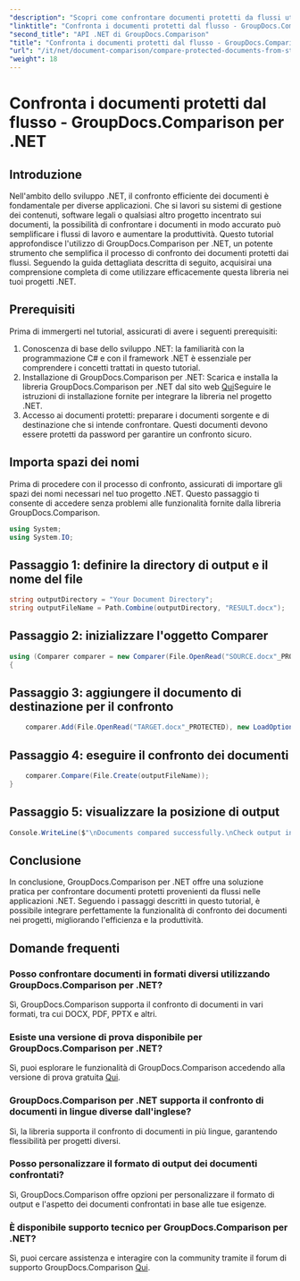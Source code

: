 ```yaml
---
"description": "Scopri come confrontare documenti protetti da flussi utilizzando GroupDocs.Comparison per .NET. Semplifica il processo di confronto dei documenti senza sforzo."
"linktitle": "Confronta i documenti protetti dal flusso - GroupDocs.Comparison per .NET"
"second_title": "API .NET di GroupDocs.Comparison"
"title": "Confronta i documenti protetti dal flusso - GroupDocs.Comparison per .NET"
"url": "/it/net/document-comparison/compare-protected-documents-from-stream/"
"weight": 18
---
```


# Confronta i documenti protetti dal flusso - GroupDocs.Comparison per .NET

## Introduzione
Nell'ambito dello sviluppo .NET, il confronto efficiente dei documenti è fondamentale per diverse applicazioni. Che si lavori su sistemi di gestione dei contenuti, software legali o qualsiasi altro progetto incentrato sui documenti, la possibilità di confrontare i documenti in modo accurato può semplificare i flussi di lavoro e aumentare la produttività. Questo tutorial approfondisce l'utilizzo di GroupDocs.Comparison per .NET, un potente strumento che semplifica il processo di confronto dei documenti protetti dai flussi. Seguendo la guida dettagliata descritta di seguito, acquisirai una comprensione completa di come utilizzare efficacemente questa libreria nei tuoi progetti .NET.
## Prerequisiti
Prima di immergerti nel tutorial, assicurati di avere i seguenti prerequisiti:
1. Conoscenza di base dello sviluppo .NET: la familiarità con la programmazione C# e con il framework .NET è essenziale per comprendere i concetti trattati in questo tutorial.
2. Installazione di GroupDocs.Comparison per .NET: Scarica e installa la libreria GroupDocs.Comparison per .NET dal sito web [Qui](https://releases.groupdocs.com/comparison/net/)Seguire le istruzioni di installazione fornite per integrare la libreria nel progetto .NET.
3. Accesso ai documenti protetti: preparare i documenti sorgente e di destinazione che si intende confrontare. Questi documenti devono essere protetti da password per garantire un confronto sicuro.

## Importa spazi dei nomi
Prima di procedere con il processo di confronto, assicurati di importare gli spazi dei nomi necessari nel tuo progetto .NET. Questo passaggio ti consente di accedere senza problemi alle funzionalità fornite dalla libreria GroupDocs.Comparison.

```csharp
using System;
using System.IO;
```

## Passaggio 1: definire la directory di output e il nome del file
```csharp
string outputDirectory = "Your Document Directory";
string outputFileName = Path.Combine(outputDirectory, "RESULT.docx");
```
## Passaggio 2: inizializzare l'oggetto Comparer
```csharp
using (Comparer comparer = new Comparer(File.OpenRead("SOURCE.docx"_PROTECTED), new LoadOptions() { Password = "1234" }))
{
```
## Passaggio 3: aggiungere il documento di destinazione per il confronto
```csharp
    comparer.Add(File.OpenRead("TARGET.docx"_PROTECTED), new LoadOptions() { Password = "5678" });
```
## Passaggio 4: eseguire il confronto dei documenti
```csharp
    comparer.Compare(File.Create(outputFileName));
}
```
## Passaggio 5: visualizzare la posizione di output
```csharp
Console.WriteLine($"\nDocuments compared successfully.\nCheck output in {Directory.GetCurrentDirectory()}.");
```

## Conclusione
In conclusione, GroupDocs.Comparison per .NET offre una soluzione pratica per confrontare documenti protetti provenienti da flussi nelle applicazioni .NET. Seguendo i passaggi descritti in questo tutorial, è possibile integrare perfettamente la funzionalità di confronto dei documenti nei progetti, migliorando l'efficienza e la produttività.
## Domande frequenti
### Posso confrontare documenti in formati diversi utilizzando GroupDocs.Comparison per .NET?
Sì, GroupDocs.Comparison supporta il confronto di documenti in vari formati, tra cui DOCX, PDF, PPTX e altri.
### Esiste una versione di prova disponibile per GroupDocs.Comparison per .NET?
Sì, puoi esplorare le funzionalità di GroupDocs.Comparison accedendo alla versione di prova gratuita [Qui](https://releases.groupdocs.com/).
### GroupDocs.Comparison per .NET supporta il confronto di documenti in lingue diverse dall'inglese?
Sì, la libreria supporta il confronto di documenti in più lingue, garantendo flessibilità per progetti diversi.
### Posso personalizzare il formato di output dei documenti confrontati?
Sì, GroupDocs.Comparison offre opzioni per personalizzare il formato di output e l'aspetto dei documenti confrontati in base alle tue esigenze.
### È disponibile supporto tecnico per GroupDocs.Comparison per .NET?
Sì, puoi cercare assistenza e interagire con la community tramite il forum di supporto GroupDocs.Comparison [Qui](https://forum.groupdocs.com/c/comparison/12).